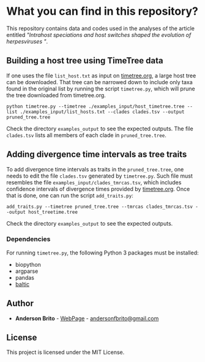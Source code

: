 # What you can find in this repository?

This repository contains data and codes used in the analyses of the article entitled *"Intrahost speciations and host switches shaped the evolution of herpesviruses
"*.


## Building a host tree using TimeTree data

If one uses the file `list_host.txt` as input on [timetree.org](https://timetree.org/), a large host tree can be downloaded. That tree can be narrowed down to include only taxa found in the original list by running the script `timetree.py`, which will prune the tree downloaded from timetree.org.

```
python timetree.py --timetree ./examples_input/host_timetree.tree --list ./examples_input/list_hosts.txt --clades clades.tsv --output pruned_tree.tree
```

Check the directory `examples_output` to see the expected outputs. The file `clades.tsv` lists all members of each clade in `pruned_tree.tree`.

## Adding divergence time intervals as tree traits

To add divergence time intervals as traits in the `pruned_tree.tree`, one needs to edit the file `clades.tsv` generated by `timetree.py`. Such file must resembles the file `examples_input/clades_tmrcas.tsv`, which includes confidence intervals of divergence times provided by [timetree.org](https://timetree.org/). Once that is done, one can run the script `add_traits.py`:

```
add_traits.py --timetree pruned_tree.tree --tmrcas clades_tmrcas.tsv --output host_treetime.tree
```

Check the directory `examples_output` to see the expected outputs.


### Dependencies

For running `timetree.py`, the following Python 3 packages must be installed:


* biopython
* argparse
* pandas
* [baltic](https://github.com/evogytis/baltic)


## Author

* **Anderson Brito** - [WebPage](https://andersonbrito.github.io/) - andersonfbrito@gmail.com

## License

This project is licensed under the MIT License.

<!---
--->
